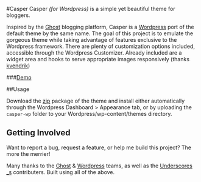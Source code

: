 #Casper
Casper *(for Wordpress)* is a simple yet beautiful theme for bloggers.

Inspired by the [Ghost](http://ghost.org) blogging platform, Casper is a [Wordpress](http://wordpress.org) port of the default theme by the same name. The goal of this project is to emulate the gorgeous theme while taking advantage of features exclusive to the Wordpress framework. There are plenty of customization options included, accessible through the Wordpress Customizer. Already included are a widget area and hooks to serve appropriate images responsively (thanks [kvendrik](https://github.com/kvendrik/responsive-images.js))

###[Demo](http://lacymorrow.com/projects/casper/)

##Usage

Download the [zip](https://github.com/lacymorrow/casper-wp/archive/master.zip) package of the theme and install either automatically through the Wordpress Dashboard > Appearance tab, or by uploading the `casper-wp` folder to your Wordpress/wp-content/themes directory.

## Getting Involved

Want to report a bug, request a feature, or help me build this project? The more the merrier!


Many thanks to the [Ghost](http://ghost.org) & [Wordpress](http://wordpress.org) teams, as well as the [Underscores _s](http://underscores.me/) contributers. Built using all of the above.